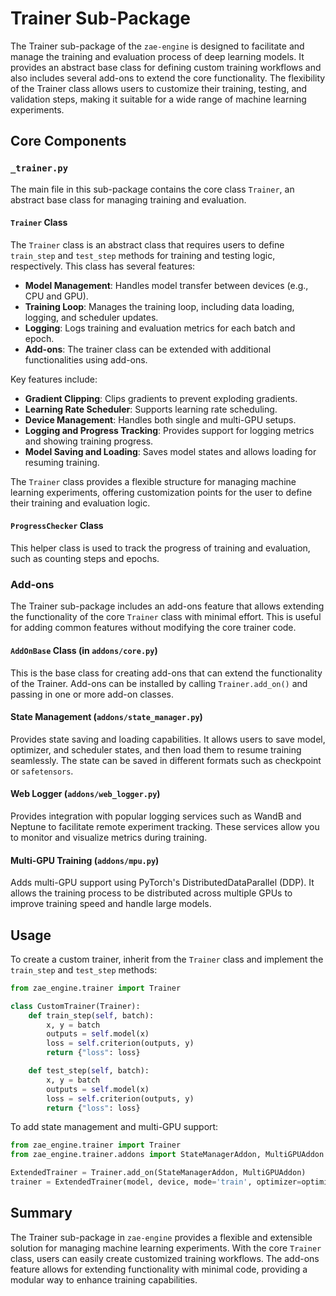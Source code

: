 # Trainer Sub-Package

The Trainer sub-package of the `zae-engine` is designed to facilitate and manage the training and evaluation process of deep learning models. It provides an abstract base class for defining custom training workflows and also includes several add-ons to extend the core functionality. The flexibility of the Trainer class allows users to customize their training, testing, and validation steps, making it suitable for a wide range of machine learning experiments.

## Core Components

### `_trainer.py`
The main file in this sub-package contains the core class `Trainer`, an abstract base class for managing training and evaluation.

#### `Trainer` Class
The `Trainer` class is an abstract class that requires users to define `train_step` and `test_step` methods for training and testing logic, respectively. This class has several features:

- **Model Management**: Handles model transfer between devices (e.g., CPU and GPU).
- **Training Loop**: Manages the training loop, including data loading, logging, and scheduler updates.
- **Logging**: Logs training and evaluation metrics for each batch and epoch.
- **Add-ons**: The trainer class can be extended with additional functionalities using add-ons.

Key features include:
- **Gradient Clipping**: Clips gradients to prevent exploding gradients.
- **Learning Rate Scheduler**: Supports learning rate scheduling.
- **Device Management**: Handles both single and multi-GPU setups.
- **Logging and Progress Tracking**: Provides support for logging metrics and showing training progress.
- **Model Saving and Loading**: Saves model states and allows loading for resuming training.

The `Trainer` class provides a flexible structure for managing machine learning experiments, offering customization points for the user to define their training and evaluation logic.

#### `ProgressChecker` Class
This helper class is used to track the progress of training and evaluation, such as counting steps and epochs.

### Add-ons
The Trainer sub-package includes an add-ons feature that allows extending the functionality of the core `Trainer` class with minimal effort. This is useful for adding common features without modifying the core trainer code.

#### `AddOnBase` Class (in `addons/core.py`)
This is the base class for creating add-ons that can extend the functionality of the Trainer. Add-ons can be installed by calling `Trainer.add_on()` and passing in one or more add-on classes.

#### State Management (`addons/state_manager.py`)
Provides state saving and loading capabilities. It allows users to save model, optimizer, and scheduler states, and then load them to resume training seamlessly. The state can be saved in different formats such as checkpoint or `safetensors`.

#### Web Logger (`addons/web_logger.py`)
Provides integration with popular logging services such as WandB and Neptune to facilitate remote experiment tracking. These services allow you to monitor and visualize metrics during training.

#### Multi-GPU Training (`addons/mpu.py`)
Adds multi-GPU support using PyTorch's DistributedDataParallel (DDP). It allows the training process to be distributed across multiple GPUs to improve training speed and handle large models.

## Usage
To create a custom trainer, inherit from the `Trainer` class and implement the `train_step` and `test_step` methods:

```python
from zae_engine.trainer import Trainer

class CustomTrainer(Trainer):
    def train_step(self, batch):
        x, y = batch
        outputs = self.model(x)
        loss = self.criterion(outputs, y)
        return {"loss": loss}

    def test_step(self, batch):
        x, y = batch
        outputs = self.model(x)
        loss = self.criterion(outputs, y)
        return {"loss": loss}
```

To add state management and multi-GPU support:

```python
from zae_engine.trainer import Trainer
from zae_engine.trainer.addons import StateManagerAddon, MultiGPUAddon

ExtendedTrainer = Trainer.add_on(StateManagerAddon, MultiGPUAddon)
trainer = ExtendedTrainer(model, device, mode='train', optimizer=optimizer, scheduler=scheduler, save_path='checkpoints/')
```

## Summary
The Trainer sub-package in `zae-engine` provides a flexible and extensible solution for managing machine learning experiments. With the core `Trainer` class, users can easily create customized training workflows. The add-ons feature allows for extending functionality with minimal code, providing a modular way to enhance training capabilities.

